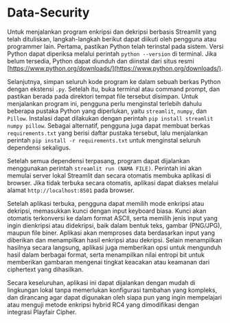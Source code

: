 # Data-Security

Untuk menjalankan program enkripsi dan dekripsi berbasis Streamlit yang telah dituliskan, langkah-langkah berikut dapat diikuti oleh pengguna atau programmer lain. Pertama, pastikan Python telah terinstal pada sistem. Versi Python dapat diperiksa melalui perintah `python --version` di terminal. Jika belum tersedia, Python dapat diunduh dan diinstal dari situs resmi [https://www.python.org/downloads/](https://www.python.org/downloads/). 

Selanjutnya, simpan seluruh kode program ke dalam sebuah berkas Python dengan ekstensi `.py`. Setelah itu, buka terminal atau command prompt, dan pastikan berada pada direktori tempat file tersebut disimpan. Untuk menjalankan program ini, pengguna perlu menginstal terlebih dahulu beberapa pustaka Python yang diperlukan, yaitu `streamlit`, `numpy`, dan `Pillow`. Instalasi dapat dilakukan dengan perintah `pip install streamlit numpy pillow`. Sebagai alternatif, pengguna juga dapat membuat berkas `requirements.txt` yang berisi daftar pustaka tersebut, lalu menjalankan perintah `pip install -r requirements.txt` untuk menginstal seluruh dependensi sekaligus.

Setelah semua dependensi terpasang, program dapat dijalankan menggunakan perintah `streamlit run (NAMA FILE)`. Perintah ini akan memulai server lokal Streamlit dan secara otomatis membuka aplikasi di browser. Jika tidak terbuka secara otomatis, aplikasi dapat diakses melalui alamat `http://localhost:8501` pada browser.

Setelah aplikasi terbuka, pengguna dapat memilih mode enkripsi atau dekripsi, memasukkan kunci dengan input keyboard biasa. Kunci akan otomatis terkonversi ke dalam format ASCII, serta memilih jenis input yang ingin dienkripsi atau didekripsi, baik dalam bentuk teks, gambar (PNG/JPG), maupun file biner. Aplikasi akan memproses data berdasarkan input yang diberikan dan menampilkan hasil enkripsi atau dekripsi. Selain menampilkan hasilnya secara langsung, aplikasi juga memberikan opsi untuk mengunduh hasil dalam berbagai format, serta menampilkan nilai entropi bit untuk memberikan gambaran mengenai tingkat keacakan atau keamanan dari ciphertext yang dihasilkan.

Secara keseluruhan, aplikasi ini dapat dijalankan dengan mudah di lingkungan lokal tanpa memerlukan konfigurasi tambahan yang kompleks, dan dirancang agar dapat digunakan oleh siapa pun yang ingin mempelajari atau menguji metode enkripsi hybrid RC4 yang dimodifikasi dengan integrasi Playfair Cipher.
